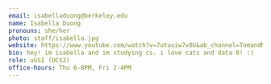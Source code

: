 ```yaml
---
email: isabelladuong@berkeley.edu
name: Isabella Duong
pronouns: she/her
photo: staff/isabella.jpg
website: https://www.youtube.com/watch?v=7utuuiw7v0U&ab_channel=TomandMimi
bio: hey! im isabella and im studying cs. i love cats and data 8! :)
role: uGSI (UCS2)
office-hours: Thu 6-8PM, Fri 2-4PM
---
```

